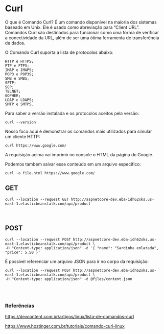 
# Curl

O que é Comando Curl? É um comando disponível na maioria dos sistemas baseado em Unix. Ele é usado como abreviação para “Client URL”. Comandos Curl são destinados para funcionar como uma forma de verificar a conectividade da URL, além de ser uma ótima ferramenta de transferência de dados. 

O Comando Curl suporta a lista de protocolos abaixo:

    HTTP e HTTPS;
    FTP e FTPS;
    IMAP e IMAPS;
    POP3 e POP3S;
    SMB e SMBS;
    SFTP;
    SCP;
    TELNET;
    GOPHER;
    LDAP e LDAPS;
    SMTP e SMTPS.
    
Para saber a versão instalada e os protocolos aceitos pela versão:
```
curl --version
```

Nosso foco aqui é demonstrar os comandos mais utilizados para simular um cliente HTTP:

```
curl https://www.google.com/
```
A requisição acima vai imprimir no console o HTML da página do Google.  

Podemos também salvar esse conteúdo em um arquivo específico:
```
curl -o file.html https://www.google.com/
```


## GET 
```
curl --location --request GET http://aspnetcore-dev.eba-idh62xks.us-east-1.elasticbeanstalk.com/api/product
```

<br>


## POST 
```
curl --location --request POST http://aspnetcore-dev.eba-idh62xks.us-east-1.elasticbeanstalk.com/api/product \ 
-H "Content-type: application/json" -d '{ "name": "Sardinha enlatada", "price": 5.50 }'
```


É possível referenciar um arquivo JSON para ir no corpo da requisição:
```
curl --location --request POST http://aspnetcore-dev.eba-idh62xks.us-east-1.elasticbeanstalk.com/api/product \ 
-H "Content-type: application/json" -d @files/content.json
```



<br>
<br>

### Referências

<https://devcontent.com.br/artigos/linux/lista-de-comandos-curl>

<https://www.hostinger.com.br/tutoriais/comando-curl-linux>
